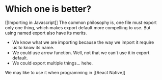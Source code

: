 # Which one is better?
[[Importing in Javascript]]
The common philosophy is, one file must export only one thing, which makes export default more compelling to use. But using named export also have its merits.

- We know what we are importing because the way we import it require us to know its name. 
- We could use arrow function. Well, not that we can't use it in export default.
- We could export multiple things... hehe.


We may like to use it when programming in [[React Native]]